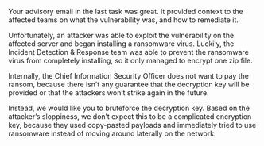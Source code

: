 
Your advisory email in the last task was great. It provided context to the affected teams on what the vulnerability was, and how to remediate it. 

Unfortunately, an attacker was able to exploit the vulnerability on the affected server and began installing a ransomware virus. Luckily, the Incident Detection & Response team was able to prevent the ransomware virus from completely installing, so it only managed to encrypt one zip file. 

Internally, the Chief Information Security Officer does not want to pay the ransom, because there isn’t any guarantee that the decryption key will be provided or that the attackers won’t strike again in the future. 

Instead, we would like you to bruteforce the decryption key. Based on the attacker’s sloppiness, we don’t expect this to be a complicated encryption key, because they used copy-pasted payloads and immediately tried to use ransomware instead of moving around laterally on the network.